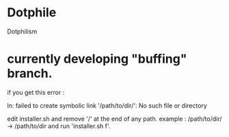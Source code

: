 # Dotphile
Dotphilism

currently developing "buffing" branch.
=

if you get this error :

ln: failed to create symbolic link '/path/to/dir/': No such file or directory

edit installer.sh and remove '/' at the end of any path.
example : /path/to/dir/ -> /path/to/dir
and run 'installer.sh f'.


